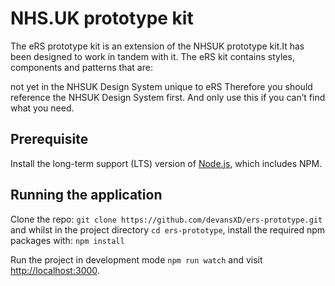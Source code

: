 # NHS.UK prototype kit

The eRS prototype kit is an extension of the NHSUK prototype kit.It has been designed to work in tandem with it. The eRS kit contains styles, components and patterns that are:

not yet in the NHSUK Design System
unique to eRS
Therefore you should reference the NHSUK Design System first. And only use this if you can’t find what you need.

## Prerequisite

Install the long-term support (LTS) version of <a href="https://nodejs.org/en/">Node.js</a>, which includes NPM.

## Running the application

Clone the repo: `git clone https://github.com/devansXD/ers-prototype.git` and whilst in the project directory `cd ers-prototype`, install the required npm packages with: `npm install`

Run the project in development mode `npm run watch` and visit <a href="http://localhost:3000">http://localhost:3000</a>.

